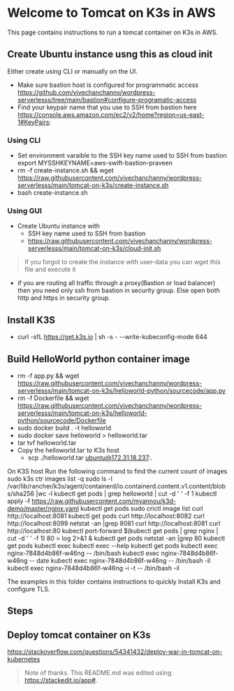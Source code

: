 # Welcome to Tomcat on K3s in AWS
This page contains instructions to run a tomcat container on K3s in AWS.

## Create Ubuntu instance usng this as cloud init
Either create using CLI or manually on the UI.
- Make sure bastion host is configured for programmatic access https://github.com/vivechanchanny/wordpress-serverlesss/tree/main/bastion#configure-programatic-access
- Find your keypair name that you use to SSH from bastion here https://console.aws.amazon.com/ec2/v2/home?region=us-east-1#KeyPairs:
### Using CLI
- Set environment varaible to the SSH key name used to SSH from bastion
export MYSSHKEYNAME=aws-swift-bastion-praveen
- rm -f create-instance.sh && wget https://raw.githubusercontent.com/vivechanchanny/wordpress-serverlesss/main/tomcat-on-k3s/create-instance.sh
- bash create-instance.sh
### Using GUI
- Create Ubuntu instance with 
  - SSH key name used to SSH from bastion
  - https://raw.githubusercontent.com/vivechanchanny/wordpress-serverlesss/main/tomcat-on-k3s/cloud-init.sh
> If you forgot to create the instance with user-data you can wget this file and execute it
- if you are routing all traffic through a proxy(Bastion or load balancer) then you need only ssh from bastion in security group. Else open both http and https in security group.

## Install K3S
- curl -sfL https://get.k3s.io | sh -s - --write-kubeconfig-mode 644
## Build HelloWorld python container image
- rm -f app.py && wget https://raw.githubusercontent.com/vivechanchanny/wordpress-serverlesss/main/tomcat-on-k3s/helloworld-python/sourcecode/app.py
- rm -f Dockerfile && wget https://raw.githubusercontent.com/vivechanchanny/wordpress-serverlesss/main/tomcat-on-k3s/helloworld-python/sourcecode/Dockerfile
- sudo docker build . -t helloworld
- sudo docker save helloworld > helloworld.tar
- tar tvf helloworld.tar
- Copy the helloworld.tar to K3s host
  - scp ./helloworld.tar ubuntu@172.31.18.237:.



On K3S host
Run the following command to find the current count of images
sudo k3s ctr images list -q
sudo ls -l /var/lib/rancher/k3s/agent/containerd/io.containerd.content.v1.content/blobs/sha256 |wc -l
kubectl get pods | grep helloworld | cut -d ' ' -f 1
kubectl apply -f https://raw.githubusercontent.com/myannou/k3d-demo/master/nginx.yaml
kubectl get pods
sudo crictl image list
curl http://localhost:8081
kubectl get pods
curl http://localhost:8082
curl http://localhost:8099
netstat -an |grep 8081
curl http://localhost:8081
curl http://localhost:80
kubectl port-forward $(kubectl get pods | grep nginx | cut -d ' ' -f 1) 80 > log 2>&1 &
 kubectl get pods
 netstat -an |grep 80
kubectl get pods
kubectl exec
kubectl exec --help
kubectl get pods
kubectl exec nginx-7848d4b86f-w46ng -- /bin/bash
kubectl exec nginx-7848d4b86f-w46ng -- date
 kubectl exec nginx-7848d4b86f-w46ng -- /bin/bash -il
kubectl exec nginx-7848d4b86f-w46ng -i -t -- /bin/bash -il

The examples in this folder contains instructions to quickly Install K3s and configure TLS.

## Steps

## Deploy tomcat container on K3s
https://stackoverflow.com/questions/54341432/deploy-war-in-tomcat-on-kubernetes

> Note of thanks. This README.md was edited using https://stackedit.io/app#.
